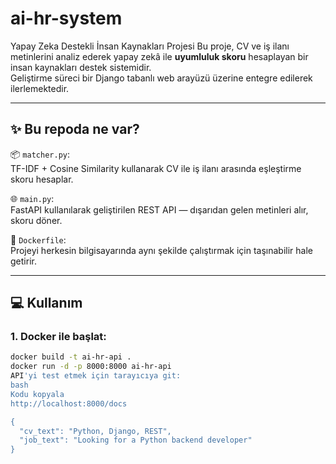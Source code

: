 # ai-hr-system
Yapay Zeka Destekli İnsan Kaynakları Projesi
Bu proje, CV ve iş ilanı metinlerini analiz ederek yapay zekâ ile **uyumluluk skoru** hesaplayan bir insan kaynakları destek sistemidir.  
Geliştirme süreci bir Django tabanlı web arayüzü üzerine entegre edilerek ilerlemektedir.

---

## ✨ Bu repoda ne var?

📦 `matcher.py`:  
TF-IDF + Cosine Similarity kullanarak CV ile iş ilanı arasında eşleştirme skoru hesaplar.

🌐 `main.py`:  
FastAPI kullanılarak geliştirilen REST API — dışarıdan gelen metinleri alır, skoru döner.

🐳 `Dockerfile`:  
Projeyi herkesin bilgisayarında aynı şekilde çalıştırmak için taşınabilir hale getirir.

---

## 💻 Kullanım

### 1. Docker ile başlat:

```bash
docker build -t ai-hr-api .
docker run -d -p 8000:8000 ai-hr-api
API'yi test etmek için tarayıcıya git:
bash
Kodu kopyala
http://localhost:8000/docs

{
  "cv_text": "Python, Django, REST",
  "job_text": "Looking for a Python backend developer"
}
